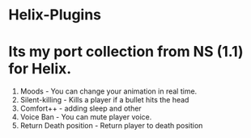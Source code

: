 # Helix-Plugins
# Its my port collection from NS (1.1) for Helix. 

1. Moods - You can change your animation in real time. 
2. Silent-killing - Kills a player if a bullet hits the head
3. Comfort++ - adding sleep and other 
4. Voice Ban - You can mute player voice. 
5. Return Death position - Return player to death position
